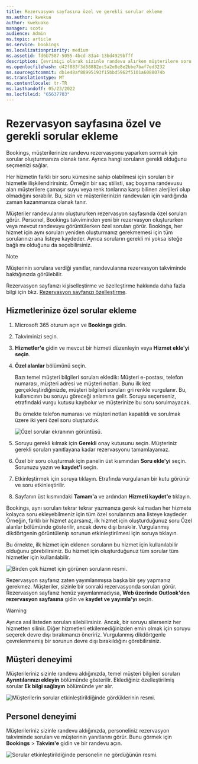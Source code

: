 ```yaml
---
title: Rezervasyon sayfasına özel ve gerekli sorular ekleme
ms.author: kwekua
author: kwekuako
manager: scotv
audience: Admin
ms.topic: article
ms.service: bookings
ms.localizationpriority: medium
ms.assetid: fd6b7587-5055-4bcd-83a4-13bd4929bfff
description: Çevrimiçi olarak sizinle randevu alırken müşterilere soru sormanız gerekiyorsa, rezervasyon sayfasına özel sorular ve gerekli sorular ekleyebilirsiniz.
ms.openlocfilehash: d42f883f3d58882ec5a2e8e8e2bbe7baf7ed3232
ms.sourcegitcommit: db1e48af88995193f15bbd5962f5101a6088074b
ms.translationtype: MT
ms.contentlocale: tr-TR
ms.lasthandoff: 05/23/2022
ms.locfileid: "65637703"
---
```

# <a name="add-custom-and-required-questions-to-the-booking-page"></a>Rezervasyon sayfasına özel ve gerekli sorular ekleme

Bookings, müşterilerinize randevu rezervasyonu yaparken sormak için sorular oluşturmanıza olanak tanır. Ayrıca hangi soruların gerekli olduğunu seçmenizi sağlar.

Her hizmetin farklı bir soru kümesine sahip olabilmesi için soruları bir hizmetle ilişkilendirirsiniz. Örneğin bir saç stilisti, saç boyama randevusu alan müşterilere çamaşır suyu veya renk tonlarına karşı bilinen alerjileri olup olmadığını sorabilir. Bu, sizin ve müşterilerinizin randevuları için vardığında zaman kazanmanıza olanak tanır.

Müşteriler randevularını oluştururken rezervasyon sayfasında özel soruları görür. Personel, Bookings takviminden yeni bir rezervasyon oluştururken veya mevcut randevuyu görüntülerken özel soruları görür. Bookings, her hizmet için aynı soruları yeniden oluşturmanız gerekmemesi için tüm sorularınızı ana listeye kaydeder. Ayrıca soruların gerekli mi yoksa isteğe bağlı mı olduğunu da seçebilirsiniz.

> [!NOTE]
> Müşterinin sorulara verdiği yanıtlar, randevularına rezervasyon takviminde baktığınızda görülebilir.

Rezervasyon sayfanızı kişiselleştirme ve özelleştirme hakkında daha fazla bilgi için bkz. [Rezervasyon sayfanızı özelleştirme](customize-booking-page.md).

## <a name="add-custom-questions-to-your-services"></a>Hizmetlerinize özel sorular ekleme

1. Microsoft 365 oturum açın ve **Bookings** gidin.

1. Takviminizi seçin.

1. **Hizmetler'e** gidin ve mevcut bir hizmeti düzenleyin veya **Hizmet ekle'yi seçin**.

1. **Özel alanlar** bölümünü seçin.

   Bazı temel müşteri bilgileri soruları ekledik: Müşteri e-postası, telefon numarası, müşteri adresi ve müşteri notları. Bunu ilk kez gerçekleştirdiğinizde, müşteri bilgileri soruları gri renkle vurgulanır. Bu, kullanıcının bu soruyu göreceği anlamına gelir. Soruyu seçerseniz, etrafındaki vurgu kutusu kaybolur ve müşterinize bu soru sorulmayacak.

   Bu örnekte telefon numarası ve müşteri notları kapatıldı ve sorulmak üzere iki yeni özel soru oluşturduk.

   ![Özel sorular ekranının görüntüsü.](../media/bookings-questions-custom-fields.png)

1. Soruyu gerekli kılmak için **Gerekli** onay kutusunu seçin. Müşteriniz gerekli soruları yanıtlayana kadar rezervasyonu tamamlayamaz.

1. Özel bir soru oluşturmak için panelin üst kısmından **Soru ekle'yi** seçin. Sorunuzu yazın ve **kaydet'i** seçin.

1. Etkinleştirmek için soruya tıklayın. Etrafında vurgulanan bir kutu görünür ve soru etkinleştirilir.

1. Sayfanın üst kısmındaki **Tamam'a** ve ardından **Hizmeti kaydet'e** tıklayın.

Bookings, aynı soruları tekrar tekrar yazmanıza gerek kalmadan her hizmete kolayca soru ekleyebilmeniz için tüm özel sorularınızı ana listeye kaydeder. Örneğin, farklı bir hizmet açarsanız, ilk hizmet için oluşturduğunuz soru Özel alanlar bölümünde gösterilir, ancak devre dışı bırakılır. Vurgulanmış dikdörtgenin görüntülenip sorunun etkinleştirilmesi için soruya tıklayın.

Bu örnekte, ilk hizmet için eklenen soruların bu hizmet için kullanılabilir olduğunu görebilirsiniz. Bu hizmet için oluşturduğunuz tüm sorular tüm hizmetler için kullanılabilir.

   ![Birden çok hizmet için görünen soruların resmi.](../media/bookings-questions-services.png)

Rezervasyon sayfanız zaten yayımlanmışsa başka bir şey yapmanız gerekmez. Müşteriler, sizinle bir sonraki rezervasyonda soruları görür. Rezervasyon sayfanız henüz yayımlanmadıysa, **Web üzerinde Outlook'den rezervasyon sayfasına** gidin ve **kaydet ve yayımla'yı** seçin.

> [!WARNING]
> Ayrıca asıl listeden soruları silebilirsiniz. Ancak, bir soruyu silerseniz her hizmetten silinir. Diğer hizmetleri etkilemediğinizden emin olmak için soruyu seçerek devre dışı bırakmanızı öneririz. Vurgulanmış dikdörtgenle çevrelenmemiş bir sorunun devre dışı bırakıldığını görebilirsiniz.

## <a name="customer-experience"></a>Müşteri deneyimi

Müşterileriniz sizinle randevu aldığınızda, temel müşteri bilgileri soruları **Ayrıntılarınızı ekleyin** bölümünde gösterilir. Eklediğiniz özelleştirilmiş sorular **Ek bilgi sağlayın** bölümünde yer alır.

![Müşterilerin sorular etkinleştirildiğinde gördüklerinin resmi.](../media/bookings-questions-customer.png)

## <a name="staff-experience"></a>Personel deneyimi

Müşterileriniz sizinle randevu aldığınızda, personeliniz rezervasyon takviminde soruları ve müşterinin yanıtlarını görür. Bunu görmek için **Bookings** \> **Takvim'e** gidin ve bir randevu açın.

![Sorular etkinleştirildiğinde personelin ne gördüğünün resmi.](../media/bookings-questions-staff.png)
